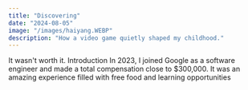 ```yaml
---
title: "Discovering"
date: "2024-08-05"
image: "/images/haiyang.WEBP"
description: "How a video game quietly shaped my childhood."
---
```


It wasn't worth it. Introduction In 2023, I joined Google as a software engineer and made a total compensation close to $300,000. It was an amazing experience filled with free food and learning opportunities